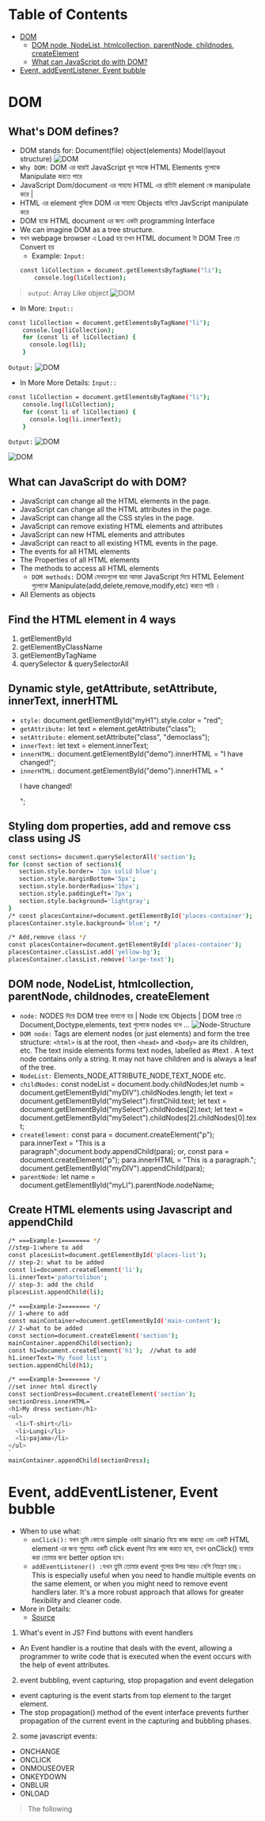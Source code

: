 # Table of Contents
- [DOM](#dom)
  - [DOM node, NodeList, htmlcollection, parentNode, childnodes, createElement](#dom-node-nodelist-htmlcollection-parentnode-childnodes-createelement)
  - [What can JavaScript do with DOM?](#what-can-javascript-do-with-dom)
- [Event, addEventListener, Event bubble](#event-addeventlistener-event-bubble)
# DOM
## What's DOM defines?
- DOM stands for: Document(file) object(elements) Model(layout structure)
![DOM](images/photo6.jpg)
- `Why DOM:` DOM এর দ্বারাই JavaScript খুব সহজে HTML Elements গুলোকে Manipulate করতে পারে
- JavaScript Dom/document এর সাহায্য HTML এর প্রতিটা element কে manipulate করে |
- HTML এর element গুলিকে DOM এর সাহায্য Objects  বানিয়ে JavScript manipulate করে
- DOM হচ্চে HTML document এর জন্য একটা programming Interface
- We can imagine DOM as a tree structure.
- যখন webpage browser এ Load হয় তখন HTML document টা DOM Tree তে Convert হয় 
  - Example:
  `Input:`
  ```sh
  const liCollection = document.getElementsByTagName("li");
      console.log(liCollection);
  ```
>`output`: Array Like object
![DOM](images/photo2.png)
  - In More:
  `Input::`
  ```sh
  const liCollection = document.getElementsByTagName("li");
      console.log(liCollection);
      for (const li of liCollection) {
        console.log(li);
      }
  ```
  `Output:`
  ![DOM](images/photo3.png)
  - In More More Details:
  `Input::`
  ```sh
  const liCollection = document.getElementsByTagName("li");
      console.log(liCollection);
      for (const li of liCollection) {
        console.log(li.innerText);
      }
  ```
  `Output:`
  ![DOM](images/photo4.png)



![DOM](images/photo1.png)
## What can JavaScript do with DOM? 
- JavaScript can change all the HTML elements in the page.
- JavaScript can change all the HTML attributes in the page.
- JavaScript can change all the CSS styles in the page.
- JavaScript can remove existing HTML elements and attributes 
- JavaScript can new HTML elements and attributes
- JavaScript can react to all existing HTML events in the page.
- The events for all HTML elements
- The Properties of all HTML elements
- The methods to access all HTML elements
  - `DOM methods:` DOM মেথডগুলো দ্বারা আমরা JavaScript দিয়ে HTML Eelement গুলোকে Manipulate(add,delete,remove,modify,etc) করতে পারি ।
- All Elements as objects

## Find the HTML element in 4 ways
1. getElementById
2. getElementByClassName
3. getElementByTagName
4. querySelector & querySelectorAll
## Dynamic style, getAttribute, setAttribute, innerText, innerHTML
- `style:` document.getElementById("myH1").style.color = "red";
- `getAttribute:` let text = element.getAttribute("class");
- `setAttribute:` element.setAttribute("class", "democlass");
- `innerText:` let text = element.innerText;
- `innerHTML:` document.getElementById("demo").innerHTML = "I have changed!";
- `innerHTML:` document.getElementById("demo").innerHTML = "<p>I have changed!</p>";
## Styling dom properties, add and remove css class using JS
```sh
const sections= document.querySelectorAll('section');
for (const section of sections){
   section.style.border= '3px solid blue';
   section.style.marginBottom='5px';
   section.style.borderRadius='15px';
   section.style.paddingLeft='7px';
   section.style.background='lightgray';
}
/* const placesContainer=document.getElementById('places-container');
placesContainer.style.background='blue'; */

/* Add,remove class */
const placesContainer=document.getElementById('places-container');
placesContainer.classList.add('yellow-bg');
placesContainer.classList.remove('large-text');
```
## DOM node, NodeList, htmlcollection, parentNode, childnodes, createElement
- `node:` NODES দিয়ে DOM tree বানানো হয় | Node হচ্ছে Objects | DOM tree তে Document,Doctype,elements, text গুলোকে nodes বলে ...
![Node-Structure](images/photo5.png)
- `DOM node:` Tags are element nodes (or just elements) and form the tree structure: `<html>` is at the root, then `<head>` and `<body>` are its children, etc. The text inside elements forms text nodes, labelled as #text . A text node contains only a string. It may not have children and is always a leaf of the tree.
- `NodeList:` Elements_NODE,ATTRIBUTE_NODE,TEXT_NODE etc.
- `childNodes:` const nodeList = document.body.childNodes;let numb = document.getElementById("myDIV").childNodes.length; let text = document.getElementById("mySelect").firstChild.text;
let text = document.getElementById("mySelect").childNodes[2].text; let text = document.getElementById("mySelect").childNodes[2].childNodes[0].text;
- `createElement:` const para = document.createElement("p"); para.innerText = "This is a paragraph";document.body.appendChild(para);
or,
const para = document.createElement("p");
para.innerHTML = "This is a paragraph.";
document.getElementById("myDIV").appendChild(para);
- `parentNode:` let name = document.getElementById("myLI").parentNode.nodeName;
## Create HTML elements using Javascript and appendChild
```sh
/* ===Example-1======== */
//step-1:where to add
const placesList=document.getElementById('places-list');
// step-2: what to be added
const li=document.createElement('li');
li.innerText='pahartolibon';
// step-3: add the child
placesList.appendChild(li);

/* ===Example-2======== */
// 1-where to add
const mainContainer=document.getElementById('main-content');
// 2-what to be added 
const section=document.createElement('section');
mainContainer.appendChild(section);
const h1=document.createElement('h1');  //what to add
h1.innerText='My food list';
section.appendChild(h1);

/* ===Example-3======== */
//set inner html directly
const sectionDress=document.createElement('section');
sectionDress.innerHTML=`
<h1>My dress section</h1>
<ul>
  <li>T-shirt</li>
  <li>Lungi</li>
  <li>pajama</li>
</ul>
`
mainContainer.appendChild(sectionDress);
```
# Event, addEventListener, Event bubble
- When to use what:
  - `onClick():` যখন তুমি কোনো simple একটা sinario নিয়ে কাজ করছো এবং একটি HTML element এর জন্য শুধুমাত্র একটি click event নিয়ে কাজ করতে হবে, তখন onClick() ব্যবহার করা তোমার জন্য better option হবে।
  - `addEventListener() :`যখন তুমি তোমার event গুলোর উপর আরও বেশি নিয়ন্ত্রণ চাচ্ছ। This is especially useful when you need to handle multiple events on the same element, or when you might need to remove event handlers later. It's a more robust approach that allows for greater flexibility and cleaner code.
- More in Details:
  - [Source](https://chaytisaha98.medium.com/onclick-vs-addeventlistener-6f4cb4a7557f)
1. What's event in JS? Find buttons with event handlers 
- An Event handler is a routine that deals with the event, allowing a programmer to write code that is executed when the event occurs with the help of event attributes.
2. event bubbling, event capturing, stop  propagation and event delegation
- event capturing is the event starts from top element to the target element.
- The stop propagation() method of the event interface prevents further propagation of the current event in the capturing and bubbling phases.

2. some javascript events:
  - ONCHANGE
  - ONCLICK
  - ONMOUSEOVER
  - ONKEYDOWN
  - ONBLUR
  - ONLOAD

> The following